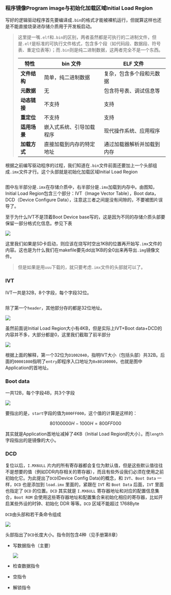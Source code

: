 ### 程序镜像Program image与初始化加载区域Initial Load Region

写好的逻辑驱动程序首先要编译成`.bin`的格式才能被裸机运行，但就算这样也还是不能直接烧录进存储介质用于开发板启动。

> 这里提一嘴`.elf`和`.bin`的区别，两者虽然都是可执行的二进制文件，但是`.elf`是标准的可执行文件格式，包含多个段（如代码段、数据段、符号表、重定位表等）；而`.bin`则是纯二进制数据，这两者完全不是一个东西。
> 
> | 特性       | bin 文件       | ELF 文件        |
> | -------- | ------------ | ------------- |
> | **文件结构** | 简单，纯二进制数据    | 复杂，包含多个段和元数据  |
> | **元数据**  | 无            | 包含符号表、调试信息等   |
> | **动态链接** | 不支持          | 支持            |
> | **重定位**  | 不支持          | 支持            |
> | **适用场景** | 嵌入式系统、引导加载程序 | 现代操作系统、应用程序   |
> | **加载方式** | 直接加载到内存的特定地址 | 通过加载器解析并加载到内存 |

根据之前编写驱动程序的过程，我们知道在`.bin`文件前面还要加上一个头部组成`.imx`文件才行。这个头部就是初始化加载区域Initial Load Region

<img src="assets/2025-01-26-17-45-59-image.png" title="" alt="" data-align="center">

图中左半部分是`.imx`在存储介质中，右半部分是`.imx`加载到内存中。由图知，Initial Load Region包含三个部分：IVT（Image Vector Table），Boot data，DCD（Device Configure Data），注意这三者之间是没有间隙的，不要被图片误导了。

至于为什么IVT不是顶着Boot Device base写的，这是因为不同的存储介质头部要保留一部分格式化信息。参见下表

![](assets/2025-01-26-17-56-21-image.png)

这里我们如果是SD卡启动，则应该在烧写时空出1KB的位置再开始写`.imx`文件的内容。这也是为什么我们在makefile要先dd出1KB的全0出来再导出`.img`镜像文件。

> 但是如果是用`uuu`下载的，就只要考虑`.imx`文件的头部就可以了。

### IVT

IVT一共是32B，8个字段，每个字段32位。

<img src="assets/2025-01-26-18-01-34-image.png" title="" alt="" data-align="center">

除了第一个`header`，其他部分存的都是32位地址。

![](assets/2025-01-26-18-02-32-image.png)

虽然前面说Initial Load Region大小有4KB，但是实际上IVT+Boot data+DCD的内容并不多，大部分都是0，这里我们截取了前半部分

![](assets/2025-01-26-18-06-13-image.png)

根据上面的解释，第一个32位为`D1002040`，指明IVT大小（包括头部）共32B。后面的`00001080`指明了`entry`即程序入口地址为`0x80100000`，也就是图中Application的首地址。

### Boot data

一共12B，每个字段4B，共3个字段

![](assets/2025-01-26-18-16-08-image.png)

要指出的是，`start`字段的值为`800FF000`，这个值的计算是这样的：

$$
80100000H-1000H=800FF000
$$

其实就是Application首地址减掉了4KB（Initial Load Region的大小）。而`length`字段指出的是镜像的大小。

### DCD

复位以后，`I.MX6ULL` 片内的所有寄存器都会复位为默认值，但是这些默认值往往不是想要的值（例如DDR内存相关的寄存器），而且有些外设我们必须在使用之前初始化它。为此提出了`DCD`(Device Config Data)的概念，和 `IVT`、`Boot Data` 一样，`DCD` 也是添加到 `load.imx` 里面的，紧跟在 `IVT` 和 `Boot Data` 后面，`IVT` 里面也指定了 `DCD` 的位置。`DCD` 其实就是 `I.MX6ULL` 寄存器地址和对应的配置信息集合，`Boot ROM` 会使用这些寄存器地址和配置集合来初始化相应的寄存器，比如开启某些外设的时钟、初始化 DDR 等等。`DCD` 区域不能超过 1768Byte

`DCD`由头部和若干条命令组成

![](assets/2025-01-27-10-31-58-image.png)

头部指出了`DCD`长度大小。指令则包含4种（见手册第8章）

- 写数据指令（主要）
  
  ![](assets/2025-01-27-10-37-12-image.png)

- 检查数据指令

- 空指令

- 解锁指令
